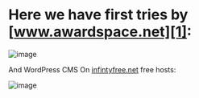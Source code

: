 # Here we have first tries by  [www.awardspace.net][1]:

![image](https://user-images.githubusercontent.com/6679151/115988789-8484ac00-a5d0-11eb-9bd8-5e4791779d9f.png)


And WordPress CMS On [infintyfree.net][2] free hosts:

![image](https://user-images.githubusercontent.com/6679151/115988820-a4b46b00-a5d0-11eb-81bd-3770ea120deb.png)


  [1]: http://www.awardspace.net
  [2]: http://www.infinityfree.net

